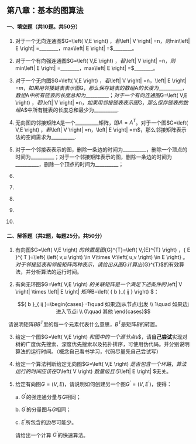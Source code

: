 ## 第八章：基本的图算法
#### 一、填空题（共10题。共50分）

1. 对于一个无向连通图$G=\left( V,E \right) $，若$\left| V \right| =n$，则$min\left| E \right| =$\_\_\_\_\_\_\_\_，$max\left| E \right| =$\_\_\_\_\_\_\_\_。





2. 对于一个有向强连通图$G=\left( V,E \right) $，若$\left| V \right| =n$，则$min\left| E \right| =$\_\_\_\_\_\_\_\_，$max\left| E \right| =$\_\_\_\_\_\_\_\_。




3. 对于一个无向图$G=\left( V,E \right) $，若$\left| V \right| =n$，$\left| E \right| =$m，如果用邻接链表表示图$G$，那么保存链表的数组$A$的长度为\_\_\_\_\_\_\_\_\_\_，数组$A$中所有链表的长度总和为\_\_\_\_\_\_\_\_\_\_；对于一个有向连通图$G=\left( V,E \right) $，若$\left| V \right| =n$，如果用邻接链表表示图$G$，那么保存链表的数组$A$中所有链表的长度总和最少为\_\_\_\_\_\_\_\_\_\_.



4. 无向图的邻接矩阵$A$是一个\_\_\_\_\_\_\_\_\_\_矩阵，即$A={ A }^{ T }$。对于一个图$G=\left( V,E \right) $，若$\left| V \right| =n$，$\left| E \right| =m$，那么邻接矩阵表示法的空间需求为\_\_\_\_\_\_\_\_\_\_.




5. 对于一个邻接表表示的图，删除一条边的时间为\_\_\_\_\_\_\_\_\_\_，删除一个顶点的时间为\_\_\_\_\_\_\_\_\_\_；对于一个邻接矩阵表示的图，删除一条边的时间为\_\_\_\_\_\_\_\_\_\_，删除一个顶点的时间为\_\_\_\_\_\_\_\_\_\_；




6. ​




7. ​



8. ​



9. ​



10. ​

#### 二、解答题（共2题，每题25分。共50分）

1. 有向图$G=\left( V,E \right) $的转置是图${G}^{T}=\left( V,{E}^{T} \right) $，${ E }^{ T }=\left\{ \left( v,u \right) \in V\times V:\left( u,v \right) \in E \right\} $。对于邻接链表和邻接矩阵两种表示，请给出从图$G$计算出${G}^{T}$的有效算法，并分析算法的运行时间。
















2. 有向无环图$G=\left( V,E \right) $的关联矩阵是一个满足下述条件的$\left| V \right| \times \left| E \right| $矩阵$B=\left( { b }_{ ij } \right) $：

   $${ b }_{ ij }=\begin{cases} -1\quad 如果边j从节点i出发 \\ 1\quad 如果边j进入节点i \\ 0\quad 其他 \end{cases}$$

​       请说明矩阵$B{B}^{T}$里的每一个元素代表什么意思，${B}^{T}$是矩阵$B$的转置。















3. 给定一个图$G=\left( V,E \right) $和图中的一个源节点$s$，请**自己尝试**实现对树的广度优先搜索、深度优先搜索以及拓扑排序，可使用伪代码。并分别说明算法的运行时间。（概念自己看书学习，代码尽量先自己尝试写）















4. 给定一个算法判断给定无向图$G=\left( V,E \right) $是否包含一个环路，算法运行的时间应该在$O\left( V \right) $数量级且与$\left| E \right| $无关。



















5. 给定有向图$G=\left( V,E \right) ​$，请说明如何创建另一个图${G}^{’}=\left( V,{E}^{’} \right) ​$，使得：

   a. ${G}^{’}​$的强连通分量与$G​$相同；

   b. ${G}^{’}$的分量图与$G$相同；

   c.  ${E}^{’}$所包含的边尽可能少。

   请给出一个计算 ${G}^{’}$的快速算法。













